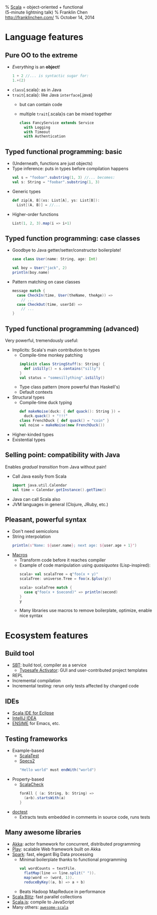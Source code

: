 % [Scala](http://scala-lang.org/) = object-oriented + functional \
  (5-minute lightning talk)
% Franklin Chen \
  <http://franklinchen.com/>
% October 14, 2014

# Language features

## Pure OO to the extreme

- *Everything* is an **object**!
    ```scala
    1 + 2 //... is syntactic sugar for:
    1.+(2)
    ```
- `class`{.scala}: as in Java
- `trait`{.scala}: like Java `interface`{.java}
    - but can contain code
    - multiple `trait`{.scala}s can be mixed together

        ```scala
        class FancyService extends Service
          with Logging
          with Timeout
          with Authentication
        ```

## Typed functional programming: basic

- (Underneath, functions are just objects)
- Type inference: puts in types before compilation happens
    ```scala
    val s = "foobar".substring(1, 3) //... becomes:
    val s: String = "foobar".substring(1, 3)
    ```
- Generic types
    ```scala
    def zip[A, B](xs: List[A], ys: List[B]):
      List[(A, B)] = //...

    ```
- Higher-order functions
    ```scala
    List(1, 2, 3).map(i => i+1)
    ```

## Typed function programming: case classes

- Goodbye to Java getter/setter/constructor boilerplate!
    ```scala
    case class User(name: String, age: Int)

    val boy = User("jack", 2)
    println(boy.name)
    ```
- Pattern matching on case classes
    ```scala
    message match {
      case CheckIn(time, User(theName, theAge)) =>
        // ...
      case CheckOut(time, userId) =>
        // ...
    }
    ```

## Typed functional programming (advanced)

Very powerful, tremendously useful:

- Implicits: Scala's main contribution to types
    - Compile-time monkey patching
        ```scala
        implicit class StringStuff(s: String) {
          def isSilly() = s.contains("silly")
        }
        val status = "somesillything".isSilly()
        ```
    - Type class pattern (more powerful than Haskell's)
    - Default contexts
- Structural types
    - Compile-time duck typing
        ```scala
        def makeNoise(duck: { def quack(): String }) =
          duck.quack() + "!!!"
        class FrenchDuck { def quack() = "coin" }
        val noise = makeNoise(new FrenchDuck())
        ```
- Higher-kinded types
- Existential types

## Selling point: compatibility with Java

Enables *gradual transition* from Java without pain!

- Call Java easily from Scala
    ```scala
    import java.util.Calendar
    val time = Calendar.getInstance().getTime()
    ```
- Java can call Scala also
- JVM languages in general (Clojure, JRuby, etc.)

## Pleasant, powerful syntax

- Don't need semicolons
- String interpolation
    ```scala
    println(s"Name: ${user.name}; next age: ${user.age + 1}")
    ```
- [Macros](http://scalamacros.org/)
    - Transform code before it reaches compiler
    - Example of code manipulation using *quasiquotes* (Lisp-inspired):
        ```scala
        scala> val scalaTree = q"foo(x + y)"
        scalaTree: universe.Tree = foo(x.$plus(y))

        scala> scalaTree match {
          case q"foo(x + $second)" => println(second)
        }
        y
        ```
    - Many libraries use macros to remove boilerplate, optimize, enable nice syntax

# Ecosystem features

## Build tool

- [SBT](http://www.scala-sbt.org/): build tool, compiler as a service
    - [Typesafe Activator](http://typesafe.com/activator): GUI and user-contributed project templates
- REPL
- Incremental compilation
- Incremental testing: rerun only tests affected by changed code

## IDEs

- [Scala IDE for Eclipse](http://scala-ide.org/)
- [IntelliJ IDEA](http://www.jetbrains.com/idea/features/scala.html)
- [ENSIME](http://ensime.github.io/) for Emacs, etc.

## Testing frameworks

- Example-based
    - [ScalaTest](http://www.scalatest.org/)
    - [Specs2](http://specs2.org/)
        ```scala
        "Hello world" must endWith("world")
        ```
- Property-based
    - [ScalaCheck](http://scalacheck.org/)
        ```scala
        forAll { (a: String, b: String) =>
          (a+b).startsWith(a)
        }
        ```
- [doctest](https://github.com/tkawachi/sbt-doctest)
    - Extracts tests embedded in comments in source code, runs tests

## Many awesome libraries

- [Akka](http://akka.io/): actor framework for concurrent, distributed programming
- [Play](http://www.playframework.com/): scalable Web framework built on Akka
- [Spark](http://spark.apache.org/): fast, elegant Big Data processing
    - Minimal boilerplate thanks to functional programming
        ```scala
        val wordCounts = textFile.
          flatMap(line => line.split(" ")).
          map(word => (word, 1)).
          reduceByKey((a, b) => a + b)
        ```
    - Beats Hadoop MapReduce in performance
- [Scala Blitz](https://scala-blitz.github.io/): fast parallel collections
- [Scala.js](http://www.scala-js.org/): compile to JavaScript
- Many others: [`awesome-scala`](https://github.com/lauris/awesome-scala)
